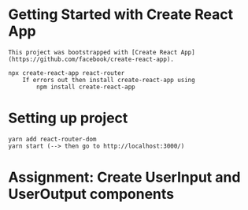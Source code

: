 # Getting Started with Create React App

    This project was bootstrapped with [Create React App](https://github.com/facebook/create-react-app).

    npx create-react-app react-router
        If errors out then install create-react-app using
            npm install create-react-app

# Setting up project

    yarn add react-router-dom
    yarn start (--> then go to http://localhost:3000/)

# Assignment: Create UserInput and UserOutput components
